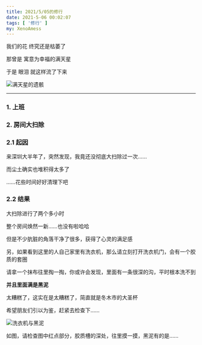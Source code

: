 ```yaml
---
title: 2021/5/05的修行
date: 2021-5-06 00:02:07
tags: [ '修行' ]
my: XenoAmess
---
```


我们的花 终究还是枯萎了

那曾是 寓意为幸福的满天星

于是 眼泪 就这样流了下来

![满天星的遗骸](/resources/20210505修行/满天星的遗骸.jpg)

---

### 1. 上班

### 2. 房间大扫除

### 2.1 起因

来深圳大半年了，突然发现，我竟还没彻底大扫除过一次……

而尘土确实也堆积得太多了

……花些时间好好清理下吧

### 2.2 结果

大扫除进行了两个多小时

整个房间焕然一新……也没有啦哈哈

但是不少肮脏的角落干净了很多，获得了心灵的满足感

另，如果看到这里的人自己家里有洗衣机，那么请立刻打开洗衣机门，会有一个胶质的套圈

请拿一个抹布往里掏一掏，你或许会发现，里面有一条很深的沟，平时根本洗不到

**并且里面满是黑泥**

太糟糕了，这实在是太糟糕了，简直就是冬木市的大圣杯

希望朋友们引以为鉴，赶紧去检查下……

![洗衣机与黑泥](/resources/20210505修行/洗衣机与黑泥.jpg)

如图，请检查图中红点部分，胶质槽的深处，往里摸一摸，黑泥有的是……
